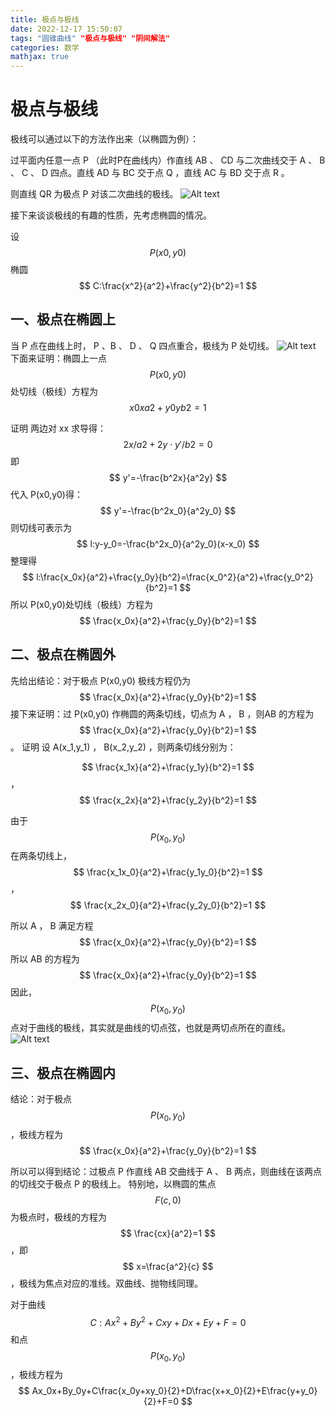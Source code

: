 ```yaml
---
title: 极点与极线
date: 2022-12-17 15:50:07
tags: "圆锥曲线" "极点与极线" "阴间解法"
categories: 数学
mathjax: true
---
```

# 极点与极线

极线可以通过以下的方法作出来（以椭圆为例）：

过平面内任意一点 P （此时P在曲线内）作直线 AB 、 CD 与二次曲线交于 A 、 B 、 C 、 D 四点。直线 AD 与 BC 交于点 Q ，直线 AC 与 BD 交于点 R 。

则直线 QR 为极点 P 对该二次曲线的极线。
![Alt text](https://pic2.zhimg.com/v2-866f6facb04c85bb6468c5f8b3080fb9_b.jpg)

接下来谈谈极线的有趣的性质，先考虑椭圆的情况。

设$$ P(x0,y0) $$ 椭圆$$ C:\frac{x^2}{a^2}+\frac{y^2}{b^2}=1 $$

## 一、极点在椭圆上

当 P 点在曲线上时， P 、B 、 D 、 Q 四点重合，极线为 P 处切线。
![Alt text](https://pic1.zhimg.com/v2-056f797130be403076ab2eb2ab0d2950_b.jpg)
下面来证明：椭圆上一点$$ P(x0,y0) $$ 处切线（极线）方程为$$ x0xa2+y0yb2=1 $$

证明 两边对 xx 求导得：$$ 2x/a2+2y⋅y′/b2=0 $$
即$$ y'=-\frac{b^2x}{a^2y} $$
代入 P(x0,y0)得：$$ y'=-\frac{b^2x_0}{a^2y_0} $$
则切线可表示为$$ l:y-y_0=-\frac{b^2x_0}{a^2y_0}(x-x_0) $$
整理得$$ l:\frac{x_0x}{a^2}+\frac{y_0y}{b^2}=\frac{x_0^2}{a^2}+\frac{y_0^2}{b^2}=1 $$
所以 P(x0,y0)处切线（极线）方程为
$$ \frac{x_0x}{a^2}+\frac{y_0y}{b^2}=1 $$

## 二、极点在椭圆外

先给出结论：对于极点 P(x0,y0) 极线方程仍为$$ \frac{x_0x}{a^2}+\frac{y_0y}{b^2}=1 $$
接下来证明：过 P(x0,y0) 作椭圆的两条切线，切点为 A ， B ，则AB 的方程为$$ \frac{x_0x}{a^2}+\frac{y_0y}{b^2}=1 $$。
 证明 设 A(x_1,y_1) ， B(x_2,y_2) ，则两条切线分别为：

$$ \frac{x_1x}{a^2}+\frac{y_1y}{b^2}=1 $$，$$ \frac{x_2x}{a^2}+\frac{y_2y}{b^2}=1 $$

由于$$ P(x_0,y_0) $$在两条切线上，$$ \frac{x_1x_0}{a^2}+\frac{y_1y_0}{b^2}=1 $$，$$ \frac{x_2x_0}{a^2}+\frac{y_2y_0}{b^2}=1 $$

所以 A ， B 满足方程$$ \frac{x_0x}{a^2}+\frac{y_0y}{b^2}=1
$$
所以 AB 的方程为$$ \frac{x_0x}{a^2}+\frac{y_0y}{b^2}=1 $$
因此，$$ P(x_0,y_0) $$点对于曲线的极线，其实就是曲线的切点弦，也就是两切点所在的直线。
![Alt text](https://pic3.zhimg.com/v2-56ec034d597af2c036ea15285c472a16_b.jpg)

## 三、极点在椭圆内

结论：对于极点$$ P(x_0,y_0) $$，极线方程为$$ \frac{x_0x}{a^2}+\frac{y_0y}{b^2}=1 $$

所以可以得到结论：过极点 P 作直线 AB 交曲线于 A 、 B 两点，则曲线在该两点的切线交于极点 P 的极线上。
特别地，以椭圆的焦点$$ F(c,0) $$为极点时，极线的方程为$$ \frac{cx}{a^2}=1 $$，即$$ x=\frac{a^2}{c} $$，极线为焦点对应的准线。双曲线、抛物线同理。

对于曲线$$ C:Ax^2+By^2+Cxy+Dx+Ey+F=0 $$和点$$ P(x_0,y_0) $$，极线方程为$$ Ax_0x+By_0y+C\frac{x_0y+xy_0}{2}+D\frac{x+x_0}{2}+E\frac{y+y_0}{2}+F=0 $$

